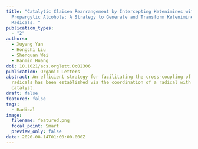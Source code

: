 ```yaml
---
title: "Catalytic Claisen Rearrangement by Intercepting Ketenimines with
  Propargylic Alcohols: A Strategy to Generate and Transform Ketenimines from
  Radicals. "
publication_types:
  - "2"
authors:
  - Xuyang Yan
  - Hongchi Liu
  - Shenquan Wei
  - Hanmin Huang
doi: 10.1021/acs.orglett.0c02306
publication: Organic Letters
abstract: An efficient strategy for facilitating the cross-coupling of two
  radicals has been established via the coordination of a radical with a metal
  catalyst.
draft: false
featured: false
tags:
  - Radical
image:
  filename: featured.png
  focal_point: Smart
  preview_only: false
date: 2020-08-14T01:00:00.000Z
---
```

